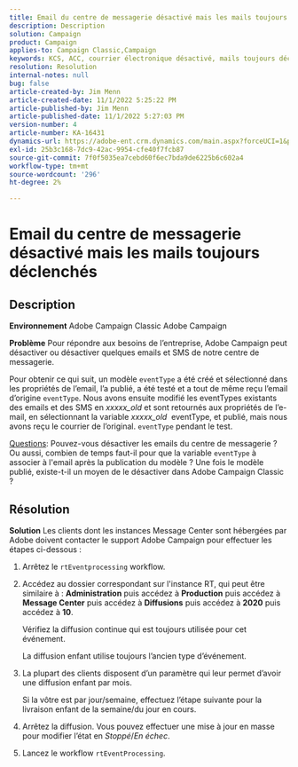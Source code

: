 ```yaml
---
title: Email du centre de messagerie désactivé mais les mails toujours déclenchés
description: Description
solution: Campaign
product: Campaign
applies-to: Campaign Classic,Campaign
keywords: KCS, ACC, courrier électronique désactivé, mails toujours déclenchés, Adobe Campaign Classic, Adobe Campaign, dépannage
resolution: Resolution
internal-notes: null
bug: false
article-created-by: Jim Menn
article-created-date: 11/1/2022 5:25:22 PM
article-published-by: Jim Menn
article-published-date: 11/1/2022 5:27:03 PM
version-number: 4
article-number: KA-16431
dynamics-url: https://adobe-ent.crm.dynamics.com/main.aspx?forceUCI=1&pagetype=entityrecord&etn=knowledgearticle&id=ded77429-0a5a-ed11-9561-6045bd006a22
exl-id: 25b3c168-7dc9-42ac-9954-cfe40f7fcb87
source-git-commit: 7f0f5035ea7cebd60f6ec7bda9de6225b6c602a4
workflow-type: tm+mt
source-wordcount: '296'
ht-degree: 2%

---
```


# Email du centre de messagerie désactivé mais les mails toujours déclenchés

## Description


<b>Environnement</b>
Adobe Campaign Classic Adobe Campaign

<b>Problème</b>
Pour répondre aux besoins de l’entreprise, Adobe Campaign peut désactiver ou désactiver quelques emails et SMS de notre centre de messagerie.

Pour obtenir ce qui suit, un modèle `eventType` a été créé et sélectionné dans les propriétés de l’email, l’a publié, a été testé et a tout de même reçu l’email d’origine `eventType`.
Nous avons ensuite modifié les eventTypes existants des emails et des SMS en *xxxxx_old* et sont retournés aux propriétés de l’e-mail, en sélectionnant la variable *xxxxx_old*  eventType, et publié, mais nous avons reçu le courrier de l’original. `eventType` pendant le test.

<u>Questions</u>: Pouvez-vous désactiver les emails du centre de messagerie ?
Ou aussi, combien de temps faut-il pour que la variable `eventType` à associer à l&#39;email après la publication du modèle ?
Une fois le modèle publié, existe-t-il un moyen de le désactiver dans Adobe Campaign Classic ?


## Résolution


<b>Solution</b>
Les clients dont les instances Message Center sont hébergées par Adobe doivent contacter le support Adobe Campaign pour effectuer les étapes ci-dessous :

1. Arrêtez le `rtEventprocessing` workflow.
2. Accédez au dossier correspondant sur l&#39;instance RT, qui peut être similaire à : <b>Administration</b> puis accédez à <b>Production</b> puis accédez à <b>Message Center</b> puis accédez à <b>Diffusions</b> puis accédez à <b>2020</b> puis accédez à <b>10</b>.

   Vérifiez la diffusion continue qui est toujours utilisée pour cet événement.

   La diffusion enfant utilise toujours l’ancien type d’événement.
3. La plupart des clients disposent d’un paramètre qui leur permet d’avoir une diffusion enfant par mois.

   Si la vôtre est par jour/semaine, effectuez l’étape suivante pour la livraison enfant de la semaine/du jour en cours.
4. Arrêtez la diffusion. Vous pouvez effectuer une mise à jour en masse pour modifier l’état en *Stoppé*/*En échec*.
5. Lancez le workflow `rtEventProcessing`.
